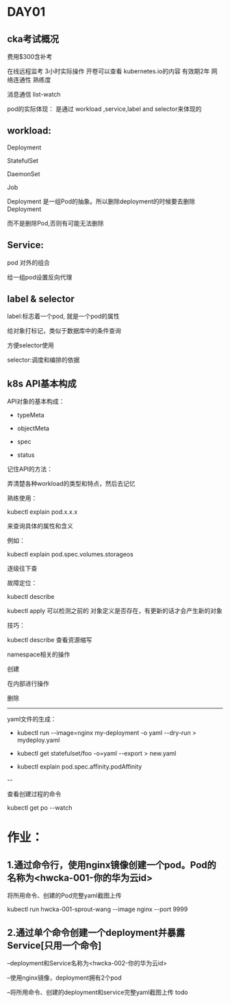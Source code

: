 # DAY01

## cka考试概况

费用$300含补考

在线远程监考 3小时实际操作
开卷可以查看 kubernetes.io的内容
有效期2年
网络连通性 熟练度



消息通信 list-watch  

pod的实际体现：
是通过 workload ,service,label and selector来体现的
 
## workload:

Deployment

StatefulSet

DaemonSet

Job

Deployment 是一组Pod的抽象。所以删除deployment的时候要去删除Deployment

而不是删除Pod,否则有可能无法删除

## Service:

pod 对外的组合

给一组pod设置反向代理

## label & selector
label:标志着一个pod, 就是一个pod的属性

给对象打标记，类似于数据库中的条件查询

方便selector使用

selector:调度和编排的依据

##  k8s API基本构成
API对象的基本构成：

*   typeMeta

*   objectMeta
*   spec
*   status

记住API的方法：

弄清楚各种workload的类型和特点，然后去记忆

熟练使用：

kubectl explain pod.x.x.x

来查询具体的属性和含义

例如：

kubectl explain pod.spec.volumes.storageos

逐级往下查

故障定位：

kubectl describe

kubectl apply 可以检测之前的 对象定义是否存在，有更新的话才会产生新的对象

技巧：

kubectl describe 查看资源缩写

namespace相关的操作

创建

在内部进行操作

删除

-----

yaml文件的生成：

*   kubectl run --image=nginx my-deployment -o yaml --dry-run > mydeploy.yaml

*   kubectl get statefulset/foo -o=yaml --export > new.yaml

*   kubectl explain pod.spec.affinity.podAffinity

--

查看创建过程的命令

kubectl get po --watch

# 作业：

## 1.通过命令行，使用nginx镜像创建一个pod。Pod的名称为<hwcka-001-你的华为云id>

将所用命令、创建的Pod完整yaml截图上传

kubectl run hwcka-001-sprout-wang --image nginx --port 9999

## 2.通过单个命令创建一个deployment并暴露Service[只用一个命令]

–deployment和Service名称为<hwcka-002-你的华为云id>

–使用nginx镜像，deployment拥有2个pod

–将所用命令、创建的deployment和service完整yaml截图上传
todo